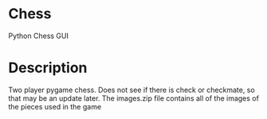 # Chess
Python Chess GUI
# Description
Two player pygame chess. Does not see if there is check or checkmate, so that may be an update later. The images.zip file contains all of the images of the pieces used in the game
